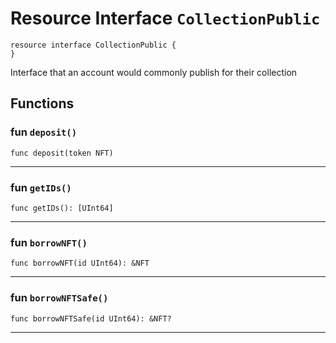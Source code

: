 # Resource Interface `CollectionPublic`

```cadence
resource interface CollectionPublic {
}
```

Interface that an account would commonly
publish for their collection
## Functions

### fun `deposit()`

```cadence
func deposit(token NFT)
```

---

### fun `getIDs()`

```cadence
func getIDs(): [UInt64]
```

---

### fun `borrowNFT()`

```cadence
func borrowNFT(id UInt64): &NFT
```

---

### fun `borrowNFTSafe()`

```cadence
func borrowNFTSafe(id UInt64): &NFT?
```

---
